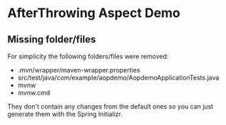 # AfterThrowing Aspect Demo

## Missing folder/files

For simplicity the following folders/files were removed:

- .mvn/wrapper/maven-wrapper.properties
- src/test/java/com/example/aopdemo/AopdemoApplicationTests.java
- mvnw
- mvnw.cmd

They don't contain any changes from the default ones so you can just generate them with the Spring Initializr.
